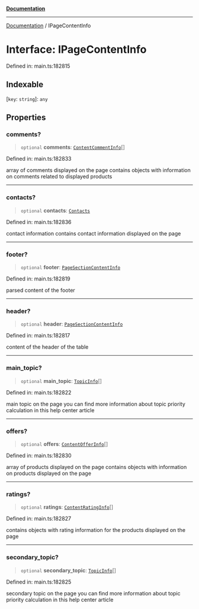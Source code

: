 [**Documentation**](../README.md)

***

[Documentation](../README.md) / IPageContentInfo

# Interface: IPageContentInfo

Defined in: main.ts:182815

## Indexable

\[`key`: `string`\]: `any`

## Properties

### comments?

> `optional` **comments**: [`ContentCommentInfo`](../classes/ContentCommentInfo.md)[]

Defined in: main.ts:182833

array of comments displayed on the page
contains objects with information on comments related to displayed products

***

### contacts?

> `optional` **contacts**: [`Contacts`](../classes/Contacts.md)

Defined in: main.ts:182836

contact information
contains contact information displayed on the page

***

### footer?

> `optional` **footer**: [`PageSectionContentInfo`](../classes/PageSectionContentInfo.md)

Defined in: main.ts:182819

parsed content of the footer

***

### header?

> `optional` **header**: [`PageSectionContentInfo`](../classes/PageSectionContentInfo.md)

Defined in: main.ts:182817

content of the header of the table

***

### main\_topic?

> `optional` **main\_topic**: [`TopicInfo`](../classes/TopicInfo.md)[]

Defined in: main.ts:182822

main topic on the page
you can find more information about topic priority calculation in this help center article

***

### offers?

> `optional` **offers**: [`ContentOfferInfo`](../classes/ContentOfferInfo.md)[]

Defined in: main.ts:182830

array of products displayed on the page
contains objects with information on products displayed on the page

***

### ratings?

> `optional` **ratings**: [`ContentRatingInfo`](../classes/ContentRatingInfo.md)[]

Defined in: main.ts:182827

contains objects with rating information for the products displayed on the page

***

### secondary\_topic?

> `optional` **secondary\_topic**: [`TopicInfo`](../classes/TopicInfo.md)[]

Defined in: main.ts:182825

secondary topic on the page
you can find more information about topic priority calculation in this help center article
